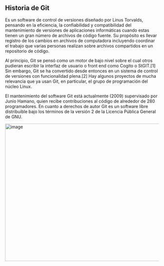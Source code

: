 ## Historia de Git 

Es un software de control de versiones diseñado por Linus Torvalds, pensando en la eficiencia, la confiabilidad y compatibilidad del mantenimiento de versiones de aplicaciones informáticas cuando estas tienen un gran número de archivos de código fuente. Su propósito es llevar registro de los cambios en archivos de computadora incluyendo coordinar el trabajo que varias personas realizan sobre archivos compartidos en un repositorio de código.

Al principio, Git se pensó como un motor de bajo nivel sobre el cual otros pudieran escribir la interfaz de usuario o front end como Cogito o StGIT.[1]​ Sin embargo, Git se ha convertido desde entonces en un sistema de control de versiones con funcionalidad plena.[2]​ Hay algunos proyectos de mucha relevancia que ya usan Git, en particular, el grupo de programación del núcleo Linux.

El mantenimiento del software Git está actualmente (2009) supervisado por Junio Hamano, quien recibe contribuciones al código de alrededor de 280 programadores. En cuanto a derechos de autor Git es un software libre distribuible bajo los términos de la versión 2 de la Licencia Pública General de GNU.

<img width="770" height="450" alt="image" src="https://github.com/user-attachments/assets/a3c9fe20-15f9-423d-84e8-af26fa8d3643" />



